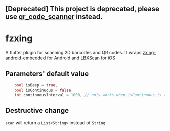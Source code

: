 ## [Deprecated] This project is deprecated, please use [qr_code_scanner](https://github.com/juliuscanute/qr_code_scanner) instead.


# fzxing
A flutter plugin for scanning 2D barcodes and QR codes. It wraps [zxing-android-embedded](https://github.com/journeyapps/zxing-android-embedded) for Android and [LBXScan](https://github.com/MxABC/LBXScan) for iOS

## Parameters' default value

```dart
    bool isBeep = true,
    bool isContinuous = false,
    int continuousInterval = 1000, // only works when isContinuous is true
```

## Destructive change

`scan` will return a `List<String>` instead of `String`
